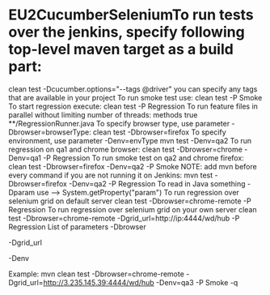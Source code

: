 # EU2CucumberSeleniumTo run tests over the jenkins, specify following top-level maven target as a build part:
clean test -Dcucumber.options="--tags @driver"
you can specify any tags that are available in your project
To run smoke test use:
clean test -P Smoke
To start regression execute:
clean test -P Regression
To run feature files in parallel without limiting number of threads:
<parallel>methods</parallel>
<useUnlimitedThreads>true</useUnlimitedThreads>
<includes>
  <include>**/RegressionRunner.java</include>
</includes>
To specify browser type, use parameter -Dbrowser=browserType:
clean test -Dbrowser=firefox
To specify environment, use parameter -Denv=envType
mvn test -Denv=qa2
To run regression on qa1 and chrome browser:
clean test -Dbrowser=chrome -Denv=qa1 -P Regression
To run smoke test on qa2 and chrome firefox:
clean test -Dbrowser=firefox -Denv=qa2 -P Smoke
NOTE: add mvn before every command if you are not running it on Jenkins:
mvn test -Dbrowser=firefox -Denv=qa2 -P Regression
To read in Java something -Dparam use --> System.getProperty("param")
To run regression over selenium grid on default server
clean test -Dbrowser=chrome-remote -P Regression
To run regression over selenium grid on your own server
clean test -Dbrowser=chrome-remote -Dgrid_url=http://ip:4444/wd/hub -P Regression
List of parameters
-Dbrowser

-Dgrid_url

-Denv

Example:
mvn clean test -Dbrowser=chrome-remote -Dgrid_url=http://3.235.145.39:4444/wd/hub -Denv=qa3 -P Smoke -q
